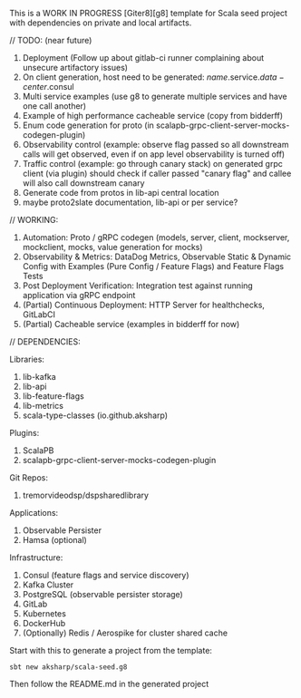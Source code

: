 This is a WORK IN PROGRESS [Giter8][g8] template for Scala seed project with dependencies on private and local artifacts.

// TODO: (near future)
1. Deployment (Follow up about gitlab-ci runner complaining about unsecure artifactory issues)
3. On client generation, host need to be generated: $name$.service.$data-center$.consul
4. Multi service examples (use g8 to generate multiple services and have one call another)
5. Example of high performance cacheable service (copy from bidderff)
6. Enum code generation for proto (in scalapb-grpc-client-server-mocks-codegen-plugin)
7. Observability control (example: observe flag passed so all downstream calls will get observed, even if on app level observability is turned off)
8. Traffic control (example: go through canary stack) on generated grpc client (via plugin) should check if caller passed "canary flag" and callee will also call downstream canary
9. Generate code from protos in lib-api central location
10. maybe proto2slate documentation, lib-api or per service?

// WORKING:
1. Automation: Proto / gRPC codegen (models, server, client, mockserver, mockclient, mocks, value generation for mocks)
2. Observability & Metrics: DataDog Metrics, Observable Static & Dynamic Config with Examples (Pure Config / Feature Flags) and Feature Flags Tests
4. Post Deployment Verification: Integration test against running application via gRPC endpoint
5. (Partial) Continuous Deployment: HTTP Server for healthchecks, GitLabCI
3. (Partial) Cacheable service (examples in bidderff for now)

// DEPENDENCIES:

Libraries:
1) lib-kafka
2) lib-api
3) lib-feature-flags
4) lib-metrics
5) scala-type-classes (io.github.aksharp)

Plugins:
1) ScalaPB
4) scalapb-grpc-client-server-mocks-codegen-plugin

Git Repos:
1) tremorvideodsp/dspsharedlibrary
   
Applications:
1) Observable Persister
2) Hamsa (optional)

Infrastructure:
1) Consul (feature flags and service discovery)
2) Kafka Cluster
3) PostgreSQL (observable persister storage)
4) GitLab
5) Kubernetes
6) DockerHub
7) (Optionally) Redis / Aerospike for cluster shared cache

Start with this to generate a project from the template:
```
sbt new aksharp/scala-seed.g8
```

Then follow the README.md in the generated project

